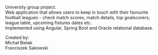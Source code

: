 University group project.  
Web application that allows users to keep in touch with their favourite football leagues - check match scores, match details, top goalscorers, league table, upcoming fixtures dates etc.  
Implemented using Angular, Spring Boot and Oracle relational database.

Created by:  
Michał Bielak   
Franciszek Sakowski
